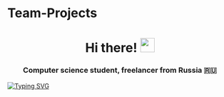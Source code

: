 # Team-Projects

<h1 align="center">Hi there!
<img src="https://github.com/blackcater/blackcater/raw/main/images/Hi.gif" height="32"/></h1>
<h3 align="center">Computer science student, freelancer from Russia 🇷🇺</h3>

[![Typing SVG](https://readme-typing-svg.herokuapp.com?color=%2336BCF7&lines=Computer+science+students)](https://git.io/typing-svg)

